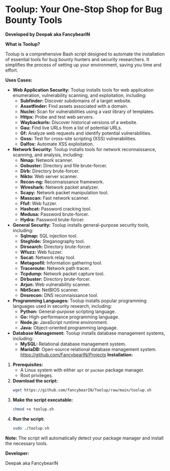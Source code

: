 # Toolup: Your One-Stop Shop for Bug Bounty Tools

**Developed by Deepak aka FancybearIN**

**What is Toolup?**

Toolup is a comprehensive Bash script designed to automate the installation of essential tools for bug bounty hunters and security researchers. It simplifies the process of setting up your environment, saving you time and effort.

**Uses Cases:**

* **Web Application Security:** Toolup installs tools for web application enumeration, vulnerability scanning, and exploitation, including:
    * **Subfinder:** Discover subdomains of a target website.
    * **Assetfinder:** Find assets associated with a domain.
    * **Nuclei:** Scan for vulnerabilities using a vast library of templates.
    * **Httpx:** Probe and test web servers.
    * **Waybackurls:** Discover historical versions of a website.
    * **Gau:** Find live URLs from a list of potential URLs.
    * **Gf:** Analyze web requests and identify potential vulnerabilities.
    * **Gxss:** Test for cross-site scripting (XSS) vulnerabilities.
    * **Dalfox:** Automate XSS exploitation.
* **Network Security:** Toolup installs tools for network reconnaissance, scanning, and analysis, including:
    * **Nmap:** Network scanner.
    * **Gobuster:** Directory and file brute-forcer.
    * **Dirb:** Directory brute-forcer.
    * **Nikto:** Web server scanner.
    * **Recon-ng:** Reconnaissance framework.
    * **Wireshark:** Network packet analyzer.
    * **Scapy:** Network packet manipulation tool.
    * **Masscan:** Fast network scanner.
    * **Ffuf:** Web fuzzer.
    * **Hashcat:** Password cracking tool.
    * **Medusa:** Password brute-forcer.
    * **Hydra:** Password brute-forcer.
* **General Security:** Toolup installs general-purpose security tools, including:
    * **Sqlmap:** SQL injection tool.
    * **Steghide:** Steganography tool.
    * **Dirsearch:** Directory brute-forcer.
    * **Wfuzz:** Web fuzzer.
    * **Socat:** Network relay tool.
    * **Metagoofil:** Information gathering tool.
    * **Traceroute:** Network path tracer.
    * **Tcpdump:** Network packet capture tool.
    * **Dirbuster:** Directory brute-forcer.
    * **Arjun:** Web vulnerability scanner.
    * **NbtScan:** NetBIOS scanner.
    * **Dnsrecon:** DNS reconnaissance tool.
* **Programming Languages:** Toolup installs popular programming languages used in security research, including:
    * **Python:** General-purpose scripting language.
    * **Go:** High-performance programming language.
    * **Node.js:** JavaScript runtime environment.
    * **Java:** Object-oriented programming language.
* **Database Management:** Toolup installs database management systems, including:
    * **MySQL:** Relational database management system.
    * **MariaDB:** Open-source relational database management system.
https://github.com/FancybearIN/Projects
**Installation:**

1. **Prerequisites:**
    * A Linux system with either `apt` or `pacman` package manager.
    * Root privileges.
2. **Download the script:**
    ```bash
    wget https://github.com/fancybearIN/Toolup/raw/main/toolup.sh
    ```
3. **Make the script executable:**
    ```bash
    chmod +x toolup.sh
    ```
4. **Run the script:**
    ```bash
    sudo ./toolup.sh
    ```

**Note:** The script will automatically detect your package manager and install the necessary tools.

**Developer:**

Deepak aka FancybearIN
